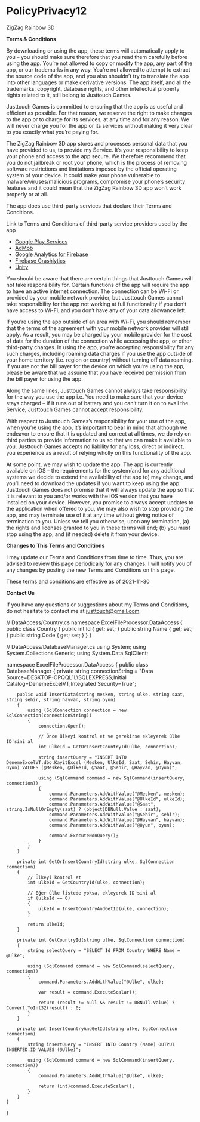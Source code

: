 # PolicyPrivacy12
ZigZag Rainbow 3D

**Terms & Conditions**

By downloading or using the app, these terms will automatically apply to you – you should make sure therefore that you read them carefully before using the app. You’re not allowed to copy or modify the app, any part of the app, or our trademarks in any way. You’re not allowed to attempt to extract the source code of the app, and you also shouldn’t try to translate the app into other languages or make derivative versions. The app itself, and all the trademarks, copyright, database rights, and other intellectual property rights related to it, still belong to Justtouch Games.

Justtouch Games is committed to ensuring that the app is as useful and efficient as possible. For that reason, we reserve the right to make changes to the app or to charge for its services, at any time and for any reason. We will never charge you for the app or its services without making it very clear to you exactly what you’re paying for.

The ZigZag Rainbow 3D app stores and processes personal data that you have provided to us, to provide my Service. It’s your responsibility to keep your phone and access to the app secure. We therefore recommend that you do not jailbreak or root your phone, which is the process of removing software restrictions and limitations imposed by the official operating system of your device. It could make your phone vulnerable to malware/viruses/malicious programs, compromise your phone’s security features and it could mean that the ZigZag Rainbow 3D app won’t work properly or at all.

The app does use third-party services that declare their Terms and Conditions.

Link to Terms and Conditions of third-party service providers used by the app

*   [Google Play Services](https://policies.google.com/terms)
*   [AdMob](https://developers.google.com/admob/terms)
*   [Google Analytics for Firebase](https://firebase.google.com/terms/analytics)
*   [Firebase Crashlytics](https://firebase.google.com/terms/crashlytics)
*   [Unity](https://unity3d.com/legal/terms-of-service)

You should be aware that there are certain things that Justtouch Games will not take responsibility for. Certain functions of the app will require the app to have an active internet connection. The connection can be Wi-Fi or provided by your mobile network provider, but Justtouch Games cannot take responsibility for the app not working at full functionality if you don’t have access to Wi-Fi, and you don’t have any of your data allowance left.

If you’re using the app outside of an area with Wi-Fi, you should remember that the terms of the agreement with your mobile network provider will still apply. As a result, you may be charged by your mobile provider for the cost of data for the duration of the connection while accessing the app, or other third-party charges. In using the app, you’re accepting responsibility for any such charges, including roaming data charges if you use the app outside of your home territory (i.e. region or country) without turning off data roaming. If you are not the bill payer for the device on which you’re using the app, please be aware that we assume that you have received permission from the bill payer for using the app.

Along the same lines, Justtouch Games cannot always take responsibility for the way you use the app i.e. You need to make sure that your device stays charged – if it runs out of battery and you can’t turn it on to avail the Service, Justtouch Games cannot accept responsibility.

With respect to Justtouch Games’s responsibility for your use of the app, when you’re using the app, it’s important to bear in mind that although we endeavor to ensure that it is updated and correct at all times, we do rely on third parties to provide information to us so that we can make it available to you. Justtouch Games accepts no liability for any loss, direct or indirect, you experience as a result of relying wholly on this functionality of the app.

At some point, we may wish to update the app. The app is currently available on iOS – the requirements for the system(and for any additional systems we decide to extend the availability of the app to) may change, and you’ll need to download the updates if you want to keep using the app. Justtouch Games does not promise that it will always update the app so that it is relevant to you and/or works with the iOS version that you have installed on your device. However, you promise to always accept updates to the application when offered to you, We may also wish to stop providing the app, and may terminate use of it at any time without giving notice of termination to you. Unless we tell you otherwise, upon any termination, (a) the rights and licenses granted to you in these terms will end; (b) you must stop using the app, and (if needed) delete it from your device.

**Changes to This Terms and Conditions**

I may update our Terms and Conditions from time to time. Thus, you are advised to review this page periodically for any changes. I will notify you of any changes by posting the new Terms and Conditions on this page.

These terms and conditions are effective as of 2021-11-30

**Contact Us**

If you have any questions or suggestions about my Terms and Conditions, do not hesitate to contact me at justtouch@gmail.com.





// DataAccess/Country.cs
namespace ExcelFileProcessor.DataAccess
{
    public class Country
    {
        public int Id { get; set; }
        public string Name { get; set; }
        public string Code { get; set; }
    }
}




// DataAccess/DatabaseManager.cs
using System;
using System.Collections.Generic;
using System.Data.SqlClient;

namespace ExcelFileProcessor.DataAccess
{
    public class DatabaseManager
    {
        private string connectionString = "Data Source=DESKTOP-OPQQL1L\\SQLEXPRESS;Initial Catalog=DenemeExcelVT;Integrated Security=True";

        public void InsertData(string mesken, string ulke, string saat, string sehir, string hayvan, string oyun)
        {
            using (SqlConnection connection = new SqlConnection(connectionString))
            {
                connection.Open();

                // Önce ülkeyi kontrol et ve gerekirse ekleyerek ülke ID'sini al
                int ulkeId = GetOrInsertCountryId(ulke, connection);

                string insertQuery = "INSERT INTO DenemeExcelVT.dbo.KayitExcel (Mesken, UlkeId, Saat, Sehir, Hayvan, Oyun) VALUES (@Mesken, @UlkeId, @Saat, @Sehir, @Hayvan, @Oyun)";

                using (SqlCommand command = new SqlCommand(insertQuery, connection))
                {
                    command.Parameters.AddWithValue("@Mesken", mesken);
                    command.Parameters.AddWithValue("@UlkeId", ulkeId);
                    command.Parameters.AddWithValue("@Saat", string.IsNullOrEmpty(saat) ? (object)DBNull.Value : saat);
                    command.Parameters.AddWithValue("@Sehir", sehir);
                    command.Parameters.AddWithValue("@Hayvan", hayvan);
                    command.Parameters.AddWithValue("@Oyun", oyun);

                    command.ExecuteNonQuery();
                }
            }
        }

        private int GetOrInsertCountryId(string ulke, SqlConnection connection)
        {
            // Ülkeyi kontrol et
            int ulkeId = GetCountryId(ulke, connection);

            // Eğer ülke listede yoksa, ekleyerek ID'sini al
            if (ulkeId == 0)
            {
                ulkeId = InsertCountryAndGetId(ulke, connection);
            }

            return ulkeId;
        }

        private int GetCountryId(string ulke, SqlConnection connection)
        {
            string selectQuery = "SELECT Id FROM Country WHERE Name = @Ulke";

            using (SqlCommand command = new SqlCommand(selectQuery, connection))
            {
                command.Parameters.AddWithValue("@Ulke", ulke);

                var result = command.ExecuteScalar();

                return (result != null && result != DBNull.Value) ? Convert.ToInt32(result) : 0;
            }
        }

        private int InsertCountryAndGetId(string ulke, SqlConnection connection)
        {
            string insertQuery = "INSERT INTO Country (Name) OUTPUT INSERTED.ID VALUES (@Ulke)";

            using (SqlCommand command = new SqlCommand(insertQuery, connection))
            {
                command.Parameters.AddWithValue("@Ulke", ulke);

                return (int)command.ExecuteScalar();
            }
        }
    }
}

